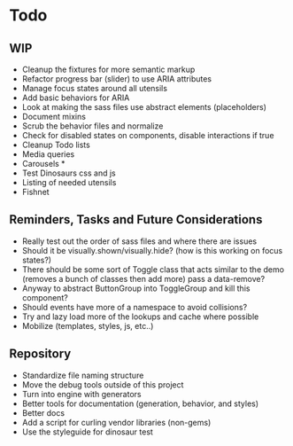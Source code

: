 
# Todo

## WIP
- Cleanup the fixtures for more semantic markup
- Refactor progress bar (slider) to use ARIA attributes
- Manage focus states around all utensils
- Add basic behaviors for ARIA
- Look at making the sass files use abstract elements (placeholders)
- Document mixins
- Scrub the behavior files and normalize
- Check for disabled states on components, disable interactions if true
- Cleanup Todo lists
- Media queries
- Carousels *
- Test Dinosaurs css and js
- Listing of needed utensils
- Fishnet

## Reminders, Tasks and Future Considerations
- Really test out the order of sass files and where there are issues
- Should it be visually.shown/visually.hide? (how is this working on
  focus states?)
- There should be some sort of Toggle class that acts similar to the
  demo (removes a bunch of classes then add more) pass a data-remove?
- Anyway to abstract ButtonGroup into ToggleGroup and kill this
  component?
- Should events have more of a namespace to avoid collisions?
- Try and lazy load more of the lookups and cache where possible
- Mobilize (templates, styles, js, etc..)

## Repository
- Standardize file naming structure
- Move the debug tools outside of this project
- Turn into engine with generators
- Better tools for documentation (generation, behavior, and styles)
- Better docs
- Add a script for curling vendor libraries (non-gems)
- Use the styleguide for dinosaur test

